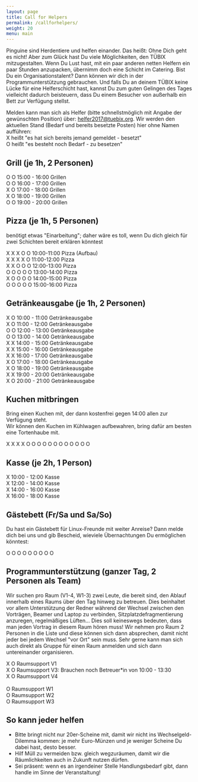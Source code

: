 ```yaml
---
layout: page
title: Call for Helpers
permalink: /callforhelpers/
weight: 20
menu: main
---
```


Pinguine sind Herdentiere und helfen einander. Das heißt: Ohne Dich geht es nicht! Aber zum Glück hast Du viele Möglichkeiten, den TÜBIX mitzugestalten. Wenn Du Lust hast, mit ein paar anderen netten Helfern ein paar Stunden anzupacken, übernimm doch eine Schicht im Catering. Bist Du ein Organisationstalent? Dann können wir dich in der Programmunterstützung gebrauchen. Und falls Du an deinem TÜBIX keine Lücke für eine Helferschicht hast, kannst Du zum guten Gelingen des Tages vielleicht dadurch beisteuern, dass Du einem Besucher von außerhalb ein Bett zur Verfügung stellst.


Melden kann man sich als Helfer (bitte schnellstmöglich mit Angabe der gewünschten Position) über: <a href="mailto:helfer2017@tuebix.org?subject=Helfer%20Tuebix">helfer2017@tuebix.org</a>. Wir werden den aktuellen Stand (Bedarf und bereits besetzte Posten) hier ohne Namen aufführen:<br/>
X heißt "es hat sich bereits jemand gemeldet - besetzt"<br/>
O heißt "es besteht noch Bedarf - zu besetzen" <br/>

## Grill (je 1h, 2 Personen)

O O 15:00 - 16:00 Grillen<br/>
O O 16:00 - 17:00 Grillen<br/>
X O 17:00 - 18:00 Grillen<br/>
X O 18:00 - 19:00 Grillen<br/>
O O 19:00 - 20:00 Grillen<br/>

## Pizza (je 1h, 5 Personen) 

benötigt etwas "Einarbeitung"; daher wäre es toll, wenn Du dich gleich für zwei Schichten bereit erklären könntest

X X X O O 10:00-11:00 Pizza (Aufbau)<br/>
X X X X O 11:00-12:00 Pizza<br/>
X X O O O 12:00-13:00 Pizza<br/>
O O O O O 13:00-14:00 Pizza<br/>
X O O O O 14:00-15:00 Pizza<br/>
O O O O O 15:00-16:00 Pizza<br/>

## Getränkeausgabe (je 1h, 2 Personen)

X O 10:00 - 11:00 Getränkeausgabe <br/>
X O 11:00 - 12:00 Getränkeausgabe <br/>
O O 12:00 - 13:00 Getränkeausgabe <br/>
O O 13:00 - 14:00 Getränkeausgabe <br/>
X X 14:00 - 15:00 Getränkeausgabe <br/>
X X 15:00 - 16:00 Getränkeausgabe <br/>
X X 16:00 - 17:00 Getränkeausgabe <br/>
X O 17:00 - 18:00 Getränkeausgabe <br/>
X O 18:00 - 19:00 Getränkeausgabe <br/>
X X 19:00 - 20:00 Getränkeausgabe <br/>
X O 20:00 - 21:00 Getränkeausgabe <br/>

## Kuchen mitbringen

Bring einen Kuchen mit, der dann kostenfrei gegen 14:00 allen zur Verfügung steht.<br/>
Wir können den Kuchen im Kühlwagen aufbewahren, bring dafür am besten eine Tortenhaube mit.

X X X X O O O O O O O O O O O O

## Kasse (je 2h, 1 Person)

X 10:00 - 12:00 Kasse<br/>
X 12:00 - 14:00 Kasse<br/>
X 14:00 - 16:00 Kasse<br/>
X 16:00 - 18:00 Kasse<br/>

## Gästebett (Fr/Sa und Sa/So)
Du hast ein Gästebett für Linux-Freunde mit weiter Anreise? Dann melde dich bei uns und gib Bescheid, wieviele Übernachtungen Du ermöglichen könntest:

O O O O O O O O O

## Programmunterstützung (ganzer Tag, 2 Personen als Team)

Wir suchen pro Raum (V1-4, W1-3) zwei Leute, die bereit sind, den Ablauf innerhalb eines Raums über den Tag hinweg zu betreuen.
Dies beinhaltet vor allem Unterstützung der Redner während der Wechsel zwischen den Vorträgen, Beamer und Laptop zu verbinden, Sitzplatzdefragmentierung anzuregen, regelmäßiges Lüften...
Dies soll keineswegs bedeuten, dass man jeden Vortrag in diesem Raum hören muss!
Wir nehmen pro Raum 2 Personen in die Liste und diese können sich dann absprechen, damit nicht jeder bei jedem Wechsel "vor Ort" sein muss.
Sehr gerne kann man sich auch direkt als Gruppe für einen Raum anmelden und sich dann untereinander organisieren.

X O Raumsupport V1<br/>
X O Raumsupport V3: Brauchen noch Betreuer*in von 10:00 - 13:30<br/>
X O Raumsupport V4<br/>
<br/>
O Raumsupport W1<br/>
O Raumsupport W2<br/>
O Raumsupport W3<br/>

## So kann jeder helfen

- Bitte bringt nicht nur 20er-Scheine mit, damit wir nicht ins Wechselgeld-Dilemma kommen: je mehr Euro-Münzen und je weniger Scheine Du dabei hast, desto besser.
- Hilf Müll zu vermeiden bzw. gleich wegzuräumen, damit wir die Räumlichkeiten auch in Zukunft nutzen dürfen.
- Sei präsent: wenn es an irgendeiner Stelle Handlungsbedarf gibt, dann handle im Sinne der Veranstaltung!
